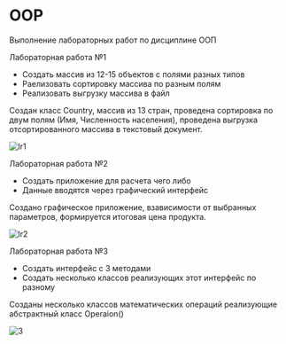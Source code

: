# OOP
Выполнение лабораторных работ по дисциплине ООП

Лабораторная работа №1
  - Создать массив из 12-15 объектов с полями разных типов
  - Раелизовать сортировку массива по разным полям
  - Реализовать выгрузку массива в файл
  
 Создан класс Country, массив из 13 стран, проведена сортировка по двум полям (Имя, Численность населения), проведена выгрузка отсортированного массива в текстовый документ.

![lr1](https://user-images.githubusercontent.com/92251024/206911918-77974b31-5866-4d72-850e-88177b3468fe.gif)


Лабораторная работа №2
 - Создать приложение для расчета чего либо
 - Данные вводятся через графический интерфейс

Создано графическое приложение, взависимости от выбранных параметров, формируется итоговая цена продукта.

![lr2](https://user-images.githubusercontent.com/92251024/206911951-a14381b4-49e9-4c60-93a9-a652ae311491.gif)

Лабораторная работа №3
 - Создать интерфейс с 3 методами
 - Создать несколько классов реализующих этот интерфейс по разному

Созданы несколько классов математических операций реализующие абстрактный класс Operaion()

![3](https://user-images.githubusercontent.com/92251024/206925328-9d0bae44-f7d5-45d3-9c94-1e49c6117879.gif)

